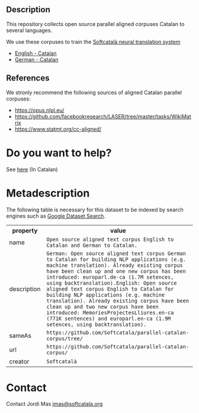 ## Description
This repository collects open source parallel aligned corpuses Catalan to several languages.

We use these corpuses to train the [Softcatalà neural translation system](https://github.com/Softcatala/nmt-softcatala)

* [English - Catalan](./en-ca/)
* [German - Catalan](./de-ca/)

## References

We stronly recommend the following sources of aligned Catalan parallel corpuses:
* https://opus.nlpl.eu/
* https://github.com/facebookresearch/LASER/tree/master/tasks/WikiMatrix
* https://www.statmt.org/cc-aligned/

# Do you want to help?

See [here](./CONTRIBUTING.md) (In Catalan)

# Metadescription

The following table is necessary for this dataset to be indexed by search
engines such as <a href="https://g.co/datasetsearch">Google Dataset Search</a>.

<div itemscope itemtype="http://schema.org/Dataset">
  <table>
    <tr>
      <th>property</th>
      <th>value</th>
    </tr>
    <tr>
      <td>name</td>
      <td><code itemprop="name">Open source aligned text corpus English to Catalan and German to Catalan.</code></td>
    </tr>
    <tr>
      <td>description</td>
      <td><code itemprop="description">German: Open source aligned text corpus German to Catalan for building NLP applications (e.g. machine translation). Already existing corpus have been clean up and one new corpus has been introduced: europarl.de-ca (1.7M setences, using backtranslation).English: Open source aligned text corpus English to Catalan for building NLP applications (e.g. machine translation). Already existing corpus have been clean up and two new corpus have been introduced: MemoriesProjectesLliures.en-ca (771K sentences) and europarl.en-ca (1.9M setences, using backtranslation).</code></td>
    </tr>
    <tr>
      <td>sameAs</td>
      <td><code itemprop="sameAs">https://github.com/Softcatala/parallel-catalan-corpus/tree/</code></td>
    </tr>
    <tr>
      <td>url</td>
      <td><code itemprop="url">https://github.com/Softcatala/parallel-catalan-corpus/</code></td>
    </tr>
    <tr>
      <td>creator</td>
      <td><code itemprop="creator">Softcatalà</code></td>
    </tr>
  </table>
</div>


# Contact

Contact Jordi Mas <jmas@softcatala.org>




